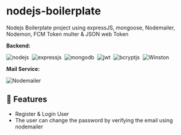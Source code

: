 # nodejs-boilerplate
 Nodejs Boilerplate project using expressJS, mongoose, Nodemailer, Nodemon, FCM Token multer & JSON web Token

**Backend:**

![nodejs](https://img.shields.io/badge/Node.js-43853D?style=for-the-badge&logo=node.js&logoColor=white)&nbsp;
![expressjs](https://img.shields.io/badge/Express.js-000000?style=for-the-badge&logo=express&logoColor=white)&nbsp;
![mongodb](https://img.shields.io/badge/MongoDB-4EA94B?style=for-the-badge&logo=mongodb&logoColor=white)&nbsp;
![jwt](	https://img.shields.io/badge/JWT-000000?style=for-the-badge&logo=JSON%20web%20tokens&logoColor=white)&nbsp;
![bcryptjs](https://img.shields.io/badge/bcryptjs-43853D.svg?style=for-the-badge&logo=render&logoColor=white)&nbsp;
![Winston](https://img.shields.io/badge/winston-43853D.svg?style=for-the-badge&logo=render&logoColor=white)

**Mail Service:**

![Nodemailer](https://img.shields.io/badge/Nodemailer-%46E3B7.svg?style=for-the-badge&logo=render&logoColor=white)

## 🚀 Features
- Register & Login User
- The user can change the password by verifying the email using nodemailer
